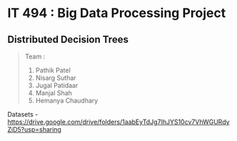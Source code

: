 # IT 494 : Big Data Processing Project
## Distributed Decision Trees

> Team :
> 1) Pathik Patel
> 2) Nisarg Suthar
> 3) Jugal Patidaar
> 4) Manjal Shah
> 5) Hemanya Chaudhary

Datasets - https://drive.google.com/drive/folders/1aabEyTdJg7IhJYS10cv7VhWGURdyZiD5?usp=sharing
